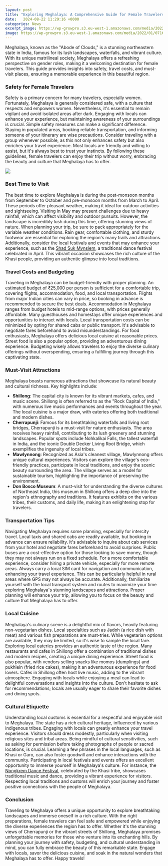 ```yaml
---
layout: post
title: "Exploring Meghalaya: A Comprehensive Guide for Female Travelers"
date:   2024-08-22 11:29:16 +0000
categories: News
excerpt_image: https://wp-growpro.s3.eu-west-1.amazonaws.com/media/2022/01/07164929/Que-hacer-en-un-ano-sabatico-Portada.jpg
image: https://wp-growpro.s3.eu-west-1.amazonaws.com/media/2022/01/07164929/Que-hacer-en-un-ano-sabatico-Portada.jpg
---
```


Meghalaya, known as the "Abode of Clouds," is a stunning northeastern state in India, famous for its lush landscapes, waterfalls, and vibrant culture. With its unique matrilineal society, Meghalaya offers a refreshing perspective on gender roles, making it a welcoming destination for female travelers. This guide provides insights into safety, travel costs, and must-visit places, ensuring a memorable experience in this beautiful region.
### Safety for Female Travelers
Safety is a primary concern for many travelers, especially women. Fortunately, Meghalaya is generally considered safe, with a culture that respects and empowers women. Nevertheless, it's essential to remain vigilant and avoid isolated areas after dark. Engaging with locals can enhance your experience, but maintaining awareness of your surroundings is crucial. 
Simple safety measures can make a significant difference. Staying in populated areas, booking reliable transportation, and informing someone of your itinerary are wise precautions. Consider traveling with a group whenever possible, as this not only enhances safety but also enriches your travel experience. Most locals are friendly and willing to assist, but it's always best to trust your instincts. By following these guidelines, female travelers can enjoy their trip without worry, embracing the beauty and culture that Meghalaya has to offer.

![](https://wp-growpro.s3.eu-west-1.amazonaws.com/media/2022/01/07164929/Que-hacer-en-un-ano-sabatico-Portada.jpg)
### Best Time to Visit
The best time to explore Meghalaya is during the post-monsoon months from September to October and pre-monsoon months from March to April. These periods offer pleasant weather, making it ideal for outdoor activities and sightseeing. Visiting in May may present challenges due to heavy rainfall, which can affect visibility and outdoor pursuits. However, the landscape is incredibly lush during this time, offering stunning views of nature.
When planning your trip, be sure to pack appropriately for the variable weather conditions. Rain gear, comfortable clothing, and sturdy footwear are essential for exploring the region's many trails and attractions. Additionally, consider the local festivals and events that may enhance your experience, such as the [Shad Suk Mynsiem](https://us.edu.vn/en/Shad_Suk_Mynsiem), a traditional dance festival celebrated in April. This vibrant occasion showcases the rich culture of the Khasi people, providing an authentic glimpse into local traditions.
### Travel Costs and Budgeting
Traveling in Meghalaya can be budget-friendly with proper planning. An estimated budget of ₹25,000 per person is sufficient for a comfortable trip, covering flights, accommodation, food, and local transportation. Flights from major Indian cities can vary in price, so booking in advance is recommended to secure the best deals.
Accommodation in Meghalaya ranges from budget hotels to mid-range options, with prices generally affordable. Many guesthouses and homestays offer unique experiences and opportunities to interact with locals. Local transportation costs can be minimized by opting for shared cabs or public transport. It's advisable to negotiate fares beforehand to avoid misunderstandings. 
For food enthusiasts, Meghalaya offers delicious local cuisine at reasonable prices. Street food is also a popular option, providing an adventurous dining experience. Budgeting wisely allows travelers to enjoy the diverse culinary offerings without overspending, ensuring a fulfilling journey through this captivating state.
### Must-Visit Attractions
Meghalaya boasts numerous attractions that showcase its natural beauty and cultural richness. Key highlights include:
- **Shillong**: The capital city is known for its vibrant markets, cafes, and music scene. Shillong is often referred to as the "Rock Capital of India," with numerous live music performances and events throughout the year. The local cuisine is a major draw, with eateries offering both traditional and modern dishes.
- **Cherrapunji**: Famous for its breathtaking waterfalls and living root bridges, Cherrapunji is a must-visit for nature enthusiasts. The area receives heavy rainfall, contributing to its lush greenery and stunning landscapes. Popular spots include Nohkalikai Falls, the tallest waterfall in India, and the iconic Double Decker Living Root Bridge, which exemplifies the ingenuity of local tribes.
- **Mawlynnong**: Recognized as Asia's cleanest village, Mawlynnong offers unique cultural experiences. Visitors can explore the village's eco-friendly practices, participate in local traditions, and enjoy the scenic beauty surrounding the area. The village serves as a model for sustainable tourism, highlighting the importance of preserving the environment.
- **Don Bosco Museum**: A must-visit for understanding the diverse cultures of Northeast India, this museum in Shillong offers a deep dive into the region's ethnography and traditions. It features exhibits on the various tribes, their customs, and daily life, making it an enlightening stop for travelers.
### Transportation Tips
Navigating Meghalaya requires some planning, especially for intercity travel. Local taxis and shared cabs are readily available, but booking in advance can ensure reliability. It's advisable to inquire about cab services from your hotel and negotiate fares beforehand to avoid surprises. 
Public buses are a cost-effective option for those looking to save money, though they may not always run on a fixed schedule. For a more comfortable experience, consider hiring a private vehicle, especially for more remote areas. Always carry a local SIM card for navigation and communication, enhancing your travel experience. This can be particularly helpful in rural areas where GPS may not always be accurate. 
Additionally, familiarize yourself with the local transport system and routes to maximize your time exploring Meghalaya's stunning landscapes and attractions. Proper planning will enhance your trip, allowing you to focus on the beauty and culture that Meghalaya has to offer.
### Local Cuisine
Meghalaya's culinary scene is a delightful mix of flavors, heavily featuring non-vegetarian dishes. Local specialties such as Jadoh (a rice dish with meat) and various fish preparations are must-tries. While vegetarian options are available, they may be limited, so it's wise to sample the local fare.
Exploring local eateries provides an authentic taste of the region. Many restaurants and cafes in Shillong offer a combination of traditional dishes and modern recipes, creating a unique dining experience. Street food is also popular, with vendors selling snacks like momos (dumplings) and pukhlein (fried rice cakes), making it an adventurous experience for food lovers.
Cafes in Shillong often host live music, adding to the vibrant atmosphere. Engaging with locals while enjoying a meal can lead to delightful conversations and insights into the culture. Don't hesitate to ask for recommendations; locals are usually eager to share their favorite dishes and dining spots.
### Cultural Etiquette
Understanding local customs is essential for a respectful and enjoyable visit to Meghalaya. The state has a rich cultural heritage, influenced by various indigenous tribes. Engaging with locals can greatly enhance your travel experience. 
Visitors should dress modestly, particularly when visiting religious sites and tribal areas. Being mindful of cultural sensitivities, such as asking for permission before taking photographs of people or sacred locations, is crucial. Learning a few phrases in the local languages, such as Khasi or Garo, can also foster goodwill and enhance interactions with the community.
Participating in local festivals and events offers an excellent opportunity to immerse yourself in Meghalaya's culture. For instance, the [Nongkrem Dance Festival](https://us.edu.vn/en/Nongkrem_Dance), celebrated by the Khasi tribe, showcases traditional music and dance, providing a vibrant experience for visitors. Respecting local traditions and customs will enrich your journey and foster positive connections with the people of Meghalaya.
### Conclusion
Traveling to Meghalaya offers a unique opportunity to explore breathtaking landscapes and immerse oneself in a rich culture. With the right preparations, female travelers can feel safe and empowered while enjoying the diverse experiences the region has to offer. Whether it's the stunning views of Cherrapunji or the vibrant streets of Shillong, Meghalaya promises unforgettable memories for those who venture into its enchanting hills.
By planning your journey with safety, budgeting, and cultural understanding in mind, you can fully embrace the beauty of this remarkable state. Engage with locals, savor the delicious cuisine, and soak in the natural wonders that Meghalaya has to offer. Happy travels!